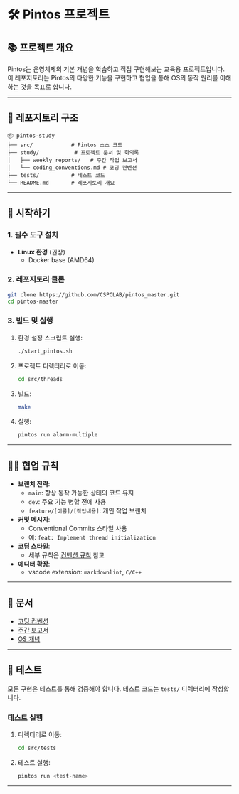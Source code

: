 
# 🛠️ Pintos 프로젝트

## 📚 프로젝트 개요

Pintos는 운영체제의 기본 개념을 학습하고 직접 구현해보는 교육용 프로젝트입니다. 이 레포지토리는 Pintos의 다양한 기능을 구현하고 협업을 통해 OS의 동작 원리를 이해하는 것을 목표로 합니다.

---

## 📂 레포지토리 구조

```
📦 pintos-study
├── src/            # Pintos 소스 코드
├── study/           # 프로젝트 문서 및 회의록
│   ├── weekly_reports/   # 주간 작업 보고서
│   └── coding_conventions.md # 코딩 컨벤션
├── tests/          # 테스트 코드
└── README.md       # 레포지토리 개요
```

---

## 🚀 시작하기

### 1. **필수 도구 설치**

- **Linux 환경** (권장)
  - Docker base (AMD64)

### 2. **레포지토리 클론**

```bash
git clone https://github.com/CSPCLAB/pintos_master.git
cd pintos-master
```

### 3. **빌드 및 실행**

1. 환경 설정 스크립트 실행:

   ```bash
   ./start_pintos.sh
   ```

1. 프로젝트 디렉터리로 이동:

   ```bash
   cd src/threads
   ```

2. 빌드:

   ```bash
   make
   ```

3. 실행:

   ```bash
   pintos run alarm-multiple
   ```

---

## 🧑‍💻 협업 규칙

- **브랜치 전략**:
  - `main`: 항상 동작 가능한 상태의 코드 유지
  - `dev`: 주요 기능 병합 전에 사용
  - `feature/[이름]/[작업내용]`: 개인 작업 브랜치
- **커밋 메시지**:
  - Conventional Commits 스타일 사용
  - 예: `feat: Implement thread initialization`
- **코딩 스타일**:
  - 세부 규칙은 [컨벤션 규칙](study/coding_conventions.md) 참고
- **에디터 확장**:
  - vscode extension: `markdownlint`, `C/C++`

---

## 📖 문서

- [코딩 컨벤션](study/coding_conventions.md)
- [주간 보고서](study/weekly_reports/)
- [OS 개념](study/os_concepts)

---

## 🧪 테스트

모든 구현은 테스트를 통해 검증해야 합니다. 테스트 코드는 `tests/` 디렉터리에 작성합니다.

### 테스트 실행

1. 디렉터리로 이동:

   ```bash
   cd src/tests
   ```

2. 테스트 실행:

   ```bash
   pintos run <test-name>
   ```

---
